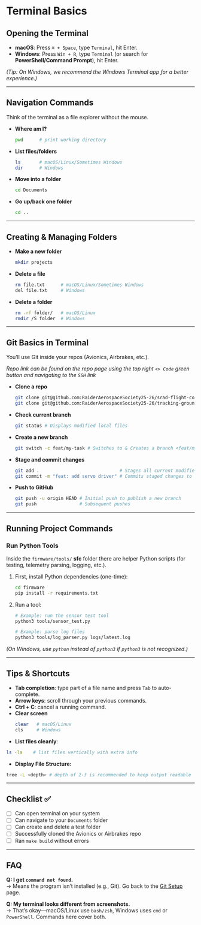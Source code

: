 # Terminal Basics

## Opening the Terminal

-   **macOS**: Press `⌘ + Space`, type `Terminal`, hit Enter.
-   **Windows**: Press `Win + R`, type `Terminal` (or search for **PowerShell/Command Prompt**), hit Enter.

_(Tip: On Windows, we recommend the Windows Terminal app for a better experience.)_

---

## Navigation Commands

Think of the terminal as a file explorer without the mouse.

-   **Where am I?**
    ```bash
    pwd      # print working directory
    ```
-   **List files/folders**
    ```bash
    ls       # macOS/Linux/Sometimes Windows
    dir      # Windows
    ```
-   **Move into a folder**
    ```bash
    cd Documents
    ```
-   **Go up/back one folder**
    ```bash
    cd ..
    ```

---

## Creating & Managing Folders

-   **Make a new folder**
    ```bash
    mkdir projects
    ```
-   **Delete a file**
    ```bash
    rm file.txt      # macOS/Linux/Sometimes Windows
    del file.txt     # Windows
    ```
-   **Delete a folder**
    ```bash
    rm -rf folder/   # macOS/Linux
    rmdir /S folder  # Windows
    ```

---

## Git Basics in Terminal

You’ll use Git inside your repos (Avionics, Airbrakes, etc.).

_Repo link can be found on the repo page using the top right `<> Code` green button and navigating to the `SSH` link_

-   **Clone a repo**
    ```bash
    git clone git@github.com:RaiderAerospaceSociety25-26/srad-flight-computer.git    # SFC Repo
    git clone git@github.com:RaiderAerospaceSociety25-26/tracking-groundstation.git  # TGS Repo
    ```
-   **Check current branch**
    ```bash
    git status # Displays modified local files
    ```
-   **Create a new branch**
    ```bash
    git switch -c feat/my-task # Switches to & Creates a branch <feat/my-task>
    ```
-   **Stage and commit changes**
    ```bash
    git add .                              # Stages all current modified files
    git commit -m "feat: add servo driver" # Commits staged changes to local history (tree)
    ```
-   **Push to GitHub**
    ```bash
    git push -u origin HEAD # Initial push to publish a new branch
    git push                # Subsequent pushes
    ```

---

## Running Project Commands

### Run Python Tools

Inside the `firmware/tools/` **sfc** folder there are helper Python scripts (for testing, telemetry parsing, logging, etc.).

1. First, install Python dependencies (one-time):

    ```bash
    cd firmware
    pip install -r requirements.txt
    ```

2. Run a tool:

    ```bash
    # Example: run the sensor test tool
    python3 tools/sensor_test.py

    # Example: parse log files
    python3 tools/log_parser.py logs/latest.log
    ```

_(On Windows, use `python` instead of `python3` if `python3` is not recognized.)_

---

## Tips & Shortcuts

-   **Tab completion**: type part of a file name and press `Tab` to auto-complete.
-   **Arrow keys**: scroll through your previous commands.
-   **Ctrl + C**: cancel a running command.
-   **Clear screen**
    ```bash
    clear   # macOS/Linux
    cls     # Windows
    ```
-   **List files cleanly**:

```bash
ls -la    # list files vertically with extra info
```

-   **Display File Structure:**

```bash
tree -L <depth> # depth of 2-3 is recommended to keep output readable
```

---

## Checklist ✅

-   [ ] Can open terminal on your system
-   [ ] Can navigate to your `Documents` folder
-   [ ] Can create and delete a test folder
-   [ ] Successfully cloned the Avionics or Airbrakes repo
-   [ ] Ran `make build` without errors

---

## FAQ

**Q: I get `command not found`.**  
→ Means the program isn’t installed (e.g., Git). Go back to the [Git Setup](git.md) page.

**Q: My terminal looks different from screenshots.**  
→ That’s okay—macOS/Linux use `bash/zsh`, Windows uses `cmd` or `PowerShell`. Commands here cover both.

